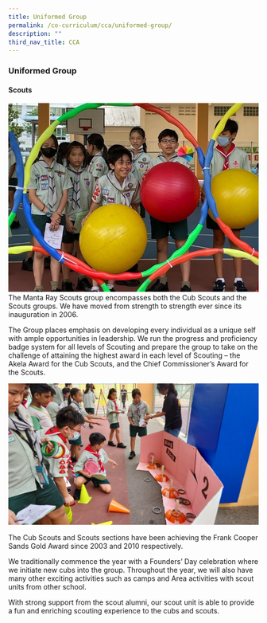 ```yaml
---
title: Uniformed Group
permalink: /co-curriculum/cca/uniformed-group/
description: ""
third_nav_title: CCA
---
```

### **Uniformed Group**
#### **Scouts**
![](/images/scouts%202%20(2023).jpeg)
The Manta Ray Scouts group encompasses both the Cub Scouts and the Scouts groups. We have moved from strength to strength ever since its inauguration in 2006.

The Group places emphasis on developing every individual as a unique self with ample opportunities in leadership. We run the progress and proficiency badge system for all levels of Scouting and prepare the group to take on the challenge of attaining the highest award in each level of Scouting – the Akela Award for the Cub Scouts, and the Chief Commissioner’s Award for the Scouts.

![](/images/scouts%201%20(2023).jpeg)

The Cub Scouts and Scouts sections have been achieving the Frank Cooper Sands Gold Award since 2003 and 2010 respectively.

We traditionally commence the year with a Founders’ Day celebration where we initiate new cubs into the group. Throughout the year, we will also have many other exciting activities such as camps and Area activities with scout units from other school.

With strong support from the scout alumni, our scout unit is able to provide a fun and enriching scouting experience to the cubs and scouts.
